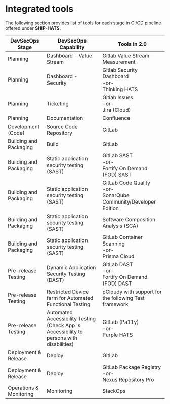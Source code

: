 # Integrated tools


<!--![Tools in SHIP-HATS](./images/tools.png)-->

The following section provides list of tools for each stage in CI/CD pipeline offered under **SHIP-HATS**. 

|DevSecOps Stage|DevSecOps Capability|Tools in 2.0|
|---|---|---|
|Planning|Dashboard - Value Stream|Gitlab Value Stream Measurement|
|Planning|Dashboard - Security|Gitlab Security Dashboard<br>-or-<br>Thinking HATS	
|Planning|Ticketing|Gitlab Issues<br>-or-<br>Jira (Cloud)|
|Planning|Documentation|Confluence|GitLab Wiki<br>-or-<br>Confluence (Cloud)|
|Development (Code)|Source Code Repository|GitLab|
|Building and Packaging|Build|GitLab|
|Building and Packaging|Static application security testing (SAST)|GitLab SAST<br>-or-<br>Fortify On Demand (FOD) SAST|
|Building and Packaging|Static application security testing (SAST)|GitLab Code Quality <br>-or-<br>SonarQube Community/Developer Edition|
|Building and Packaging|Static application security testing (SAST)|Software Composition Analysis (SCA)| GitLab Dependency Scanning<br>-or-<br>Nexus IQ Server
|Building and Packaging|Static application security testing (SAST)|GitLab Container Scanning<br>-or-<br>Prisma Cloud|
|Pre-release Testing|Dynamic Application Security Testing (DAST) |GitLab DAST<br>-or-<br>Fortify On Demand (FOD) DAST|
|Pre-release Testing|Restricted Device farm for Automated Functional Testing|pCloudy with support for the following Test framework|
|Pre-release Testing|Automated Accessibility Testing (Check App 's Accessibility to persons with disabilities)|GitLab (Pa11y)<br>-or-<br>Purple HATS
|Deployment & Release|Deploy|GitLab|
|Deployment & Release|Deploy|GitLab Package Registry <br>-or-<br>Nexus Repository Pro
|Operations & Monitoring|Monitoring|StackOps|

<!--
|DevSecOps Stage|DevSecOps Capability|Tools in 1.0|Tools in 2.0|
|---|---|---|---|
|Planning|Dashboard - Value Stream|None|Gitlab Value Stream Measurement|
-|Dashboard - Security|Thinking HATS|Gitlab Security Dashboard<br>-or-<br>Thinking HATS	
-|Ticketing|Jira|Gitlab Issues<br>-or-<br>Jira (Cloud)|
-|Documentation|Confluence|GitLab Wiki<br>-or-<br>Confluence (Cloud)|
|Development (Code)|Source Code Repository|Bitbucket|GitLab|
|Building and Packaging|Build|Bamboo|GitLab|
-|Static application security testing (SAST)|Fortify Static Code Analyzer|GitLab SAST<br>-or-<br>Fortify On Demand (FOD) SAST|
-|-|SonarQube Community/Developer Edition|GitLab Code Quality <br>-or-<br>SonarQube Community/Developer Edition|
-|-|Software Composition Analysis (SCA)|Nexus IQ Server| GitLab Dependency Scanning<br>-or-<br>Nexus IQ Server
-|-|Container image scanning|Prisma Cloud|GitLab Container Scanning<br>-or-<br>Prisma Cloud|
|Pre-release Testing|Dynamic Application Security Testing (DAST) |Fortify WebInspect Enterprise|GitLab DAST<br>-or-<br>Fortify On Demand (FOD) DAST|
-|Restricted Device farm for Automated Functional Testing|pCloudy with support for the following Test framework <ul>|pCloudy with support for the following Test framework|
-|Automated Accessibility Testing (Check App 's Accessibility to persons with disabilities)|Purple HATS|GitLab (Pa11y)<br>-or-<br>Purple HATS
|Deployment & Release|Deploy|Digital.ai|GitLab|
-|-|Nexus Repository Pro|GitLab Package Registry <br>-or-<br>Nexus Repository Pro
|Operations & Monitoring|Monitoring|NA|StackOps|

-->
<!--
For information on specific versions of Tools in SHIP-HATS, refer to the [Tools](https://docs.developer.tech.gov.sg/docs/ship-hats-tools/#/tools-overview) documentation. -->

<!--
### Project Management Tools

| Tool | Description | Links |
| --- | --- | --- |
![Confluence](./images/confluence.png ':size=70%')|Shared space for collaboration to view, access, and manage all tasks and problems for the entire team enforces the idea of shared responsibility. Shared knowledge and environment to encourage experimentation. With Confluence Cloud, Atlassian hosts your site for you to provide you immediate access to latest features.| [Overview](https://www.atlassian.com/software/confluence/guides/get-started/confluence-overview) & [Tutorial](https://www.atlassian.com/software/confluence/guides/get-started/set-up) |
![Jira](./images/jira.png ':size=80%')|Project management tool that is used to view, track, and manage projects and the progress of your team's tasks or bugs for a sprint displayed in an agile board. With Jira Software Cloud, Atlassian hosts and sets up your Jira Software site in the cloud for you. This allows you to get started quickly and easily without the need to manage the technical complexity of hosting yourself. | [Overview](https://www.atlassian.com/software/jira/guides/getting-started/overview) & [Tutorial](https://www.atlassian.com/software/jira/guides/getting-started/basics) |

### Build Tools

| Tool | Description | Links |
| --- | --- | --- |  
![GitLab](./images/gitlab.png ':size=50%')<br>**GitLab**|Tool for Continuous Integration that enables constant merging and testing of code, which leads to early defect detection and saves time to fix merge issues. This also enables the development teams to receive rapid feedback on their work. |  [Get Started with GitLab](https://docs.gitlab.com/ee/user/index.html) & [Tutorials](https://docs.gitlab.com/ee/tutorials/)|

### QA & Security Tools

| Tool | Description | Links |
| --- | --- | --- |
![Nexus Repository](./images/nexus-repo-pro.png ':size=50%') <br> **Nexus Repository Manager**| Tool for artifact management to ensure that the development, build, and production environments deploy consistent artifacts. This tool helps in reducing errors due to differences in build artifacts. This tool also provides version control for release artifacts for better control and easier rollback. | [Overview](https://www.sonatype.com/product-nexus-repository) & [Tutorials](https://help.sonatype.com/learning/repository-manager-3)|
| ![Nexus IQ](./images/nexus-iq.png ':size=50%')<br> **Nexus IQ**| Tool for scanning application binaries and open source libraries for all popular formats, including NPM, Nuget, Maven, Bowser, and more. This tool continuously monitors and alerts users of open-source vulnerabilities. | [Overview](https://www.sonatype.com/nexus-iq-server) & [Getting Started](https://help.sonatype.com/iqserver)|  
| ![pCloudy](./images/pcloudy.png ':size=80%') <br> **pCloudy Test Farm**| Tool to run automated tests on browsers (desktop and mobile) and mobile apps. Automation is triggered from Bamboo using the [Robot Framework](https://robotframework.org/). | [Overview](https://www.pcloudy.com/) |
| ![SonarQube](./images/sonarqube.png ':size=80%') | Automatic code review tool to detect bugs, vulnerabilities, and code smell. 15 supported base languages include C#, Java, CSS, VB.NET, JavaScript, XML, TypeScript, Python, Flex, Kotlin, PHP, Go, Ruby, HTML, and Scala. | [Overview](https://docs.sonarqube.org/latest/) |
| ![FOD](./images/fod.png ':size=50%') <br> **Fortify on Demand**| Tool that identifies vulnerabilities without the need for external infrastructure or resources. | [Overview & Free Trial](https://www.microfocus.com/en-us/cyberres/application-security/fortify-on-demand) |  
|![](./images/prisma-cloud.png ':size=80%')<br>**Prisma Cloud**|Container vulnerability scanner that protects custom container images, configured by subscribers.|[Overview](https://docs.paloaltonetworks.com/prisma/prisma-cloud.html)|


-->